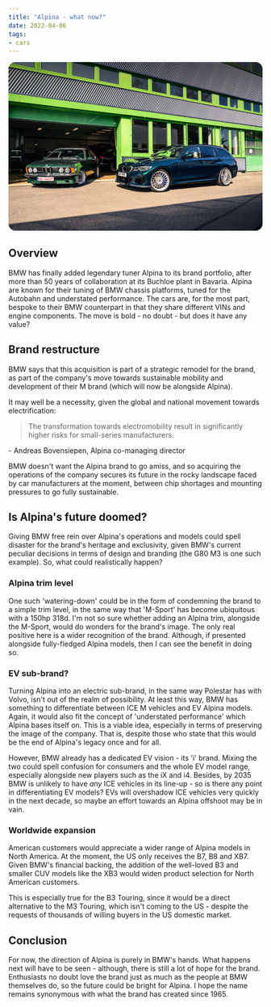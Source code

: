 ```yaml
---
title: "Alpina - what now?"
date: 2022-04-06
tags:
- cars
---
```

![Alpina](/emil/images/alpina.png)

## Overview

BMW has finally added legendary tuner Alpina to its brand portfolio, after more than 50 years of collaboration at its Buchloe plant in Bavaria. Alpina are known for their tuning of BMW chassis platforms, tuned for the Autobahn and understated performance. The cars are, for the most part, bespoke to their BMW counterpart in that they share different VINs and engine components. The move is bold - no doubt - but does it have any value?

## Brand restructure

BMW says that this acquisition is part of a strategic remodel for the brand, as part of the company's move towards sustainable mobility and development of their M brand (which will now be alongside Alpina). 

It may well be a necessity, given the global and national movement towards electrification:

>The transformation towards electromobility result in significantly higher risks for small-series manufacturers. 

\- Andreas Bovensiepen, Alpina co-managing director

BMW doesn't want the Alpina brand to go amiss, and so acquiring the operations of the company secures its future in the rocky landscape faced by car manufacturers at the moment, between chip shortages and mounting pressures to go fully sustainable.

## Is Alpina's future doomed?

Giving BMW free rein over Alpina's operations and models could spell disaster for the brand's heritage and exclusivity, given BMW's current peculiar decisions in terms of design and branding (the G80 M3 is one such example). So, what could realistically happen?

### Alpina trim level

One such 'watering-down' could be in the form of condemning the brand to a simple trim level, in the same way that 'M-Sport' has become ubiquitous with a 150hp 318d. I'm not so sure whether adding an Alpina trim, alongside the M-Sport, would do wonders for the brand's image. The only real positive here is a wider recognition of the brand. Although, if presented alongside fully-fledged Alpina models, then I can see the benefit in doing so.

### EV sub-brand?

Turning Alpina into an electric sub-brand, in the same way Polestar has with Volvo, isn't out of the realm of possibility. At least this way, BMW has something to differentiate between ICE M vehicles and EV Alpina models. Again, it would also fit the concept of 'understated performance' which Alpina bases itself on. This is a viable idea, especially in terms of preserving the image of the company. That is, despite those who state that this would be the end of Alpina's legacy once and for all. 

However, BMW already has a dedicated EV vision - its 'i' brand. Mixing the two could spell confusion for consumers and the whole EV model range, especially alongside new players such as the iX and i4. Besides, by 2035 BMW is unlikely to have *any* ICE vehicles in its line-up - so is there any point in differentiating EV models? EVs will overshadow ICE vehicles very quickly in the next decade, so maybe an effort towards an Alpina offshoot may be in vain. 

### Worldwide expansion

American customers would appreciate a wider range of Alpina models in North America. At the moment, the US only receives the B7, B8 and XB7. Given BMW's financial backing, the addition of the well-loved B3 and smaller CUV models like the XB3 would widen product selection for North American customers.

This is especially true for the B3 Touring, since it would be a direct alternative to the M3 Touring, which isn't coming to the US - despite the requests of thousands of willing buyers in the US domestic market. 

## Conclusion

For now, the direction of Alpina is purely in BMW's hands. What happens next will have to be seen - although, there is still a lot of hope for the brand. Enthusiasts no doubt love the brand just as much as the people at BMW themselves do, so the future could be bright for Alpina. I hope the name remains synonymous with what the brand has created since 1965.



